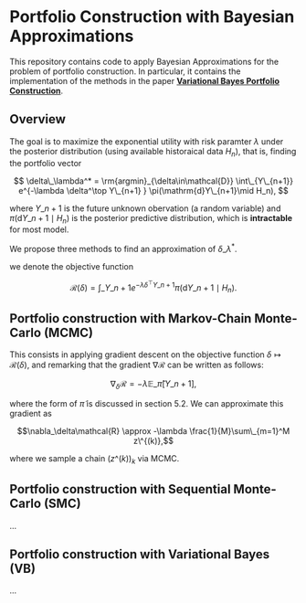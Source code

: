 # Portfolio Construction with Bayesian Approximations
This repository contains code to apply Bayesian Approximations for the problem of portfolio construction. In particular, it contains the implementation of the methods in the paper [**Variational Bayes Portfolio Construction**](https://arxiv.org/abs/2411.06192).

## Overview
The goal is to maximize the exponential utility with risk paramter $\lambda$ under the posterior distribution (using available historaical data $H_n$), that is, finding the portfolio vector

$$ \delta\_\lambda^* = \rm{argmin}_{\delta\in\mathcal{D}} \int\_{Y\_{n+1}} e^{-\lambda \delta^\top Y\_{n+1} } \pi(\mathrm{d}Y\_{n+1}\mid H_n), $$

where $Y\_{n+1}$ is the future unknown obervation (a random variable) and $\pi(\mathrm{d}Y\_{n+1}\mid H_n)$ is the posterior predictive distribution, which is **intractable** for most model. 

We propose three methods to find an approximation of $\delta\_\lambda^*$.

we denote the objective function 

$$\mathcal{R}(\delta) = \int\_{Y\_{n+1}} e^{-\lambda \delta^\top Y\_{n+1} } \pi(\mathrm{d}Y\_{n+1}\mid H_n).$$

## Portfolio construction with Markov-Chain Monte-Carlo (MCMC)
This consists in applying gradient descent on the objective function $\delta\mapsto\mathcal{R}(\delta)$, and remarking that the gradient $\nabla\mathcal{R}$ can be written as follows:

$$\nabla_\delta\mathcal{R} = -\lambda \mathbb{E}\_{\tilde{\pi}}[Y\_{n+1}],$$ 

where the form of $\tilde{\pi}$ is discussed in section 5.2. We can approximate this gradient as

$$\nabla_\delta\mathcal{R} \approx -\lambda \frac{1}{M}\sum\_{m=1}^M z\^{(k)},$$

where we sample a chain $(z\^{(k)})_k$ via MCMC.

## Portfolio construction with Sequential Monte-Carlo (SMC)
...
## Portfolio construction with Variational Bayes (VB)
...
